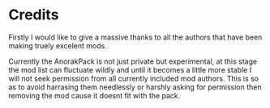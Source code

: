 Credits
=======

Firstly I would like to give a massive thanks to all the authors that have been making truely excelent mods.

Currently the AnorakPack is not just private but experimental, at this stage the mod list can fluctuate wildly and until it becomes a little more stable I will not seek permission from all currently included mod authors. This is so as to avoid harrasing them needlessly or harshly asking for permission then removing the mod cause it doesnt fit with the pack.